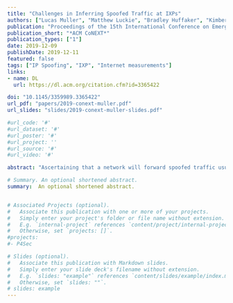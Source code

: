 ```yaml
---
title: "Challenges in Inferring Spoofed Traffic at IXPs"
authors: ["Lucas Muller", "Matthew Luckie", "Bradley Huffaker", "Kimberly C Claffy", "Marinho Barcellos"]
publication: "Proceedings of the 15th International Conference on Emerging Networking Experiments And Technologies (ACM CoNEXT)"
publication_short: "*ACM CoNEXT*"
publication_types: ["1"]
date: 2019-12-09
publishDate: 2019-12-11
featured: false
tags: ["IP Spoofing", "IXP", "Internet measurements"]
links:
- name: DL
  url: https://dl.acm.org/citation.cfm?id=3365422

doi: "10.1145/3359989.3365422"
url_pdf: "papers/2019-conext-muller.pdf"
url_slides: "slides/2019-conext-muller-slides.pdf"

#url_code: '#'
#url_dataset: '#'
#url_poster: '#'
#url_project: ''
#url_source: '#'
#url_video: '#'

abstract: "Ascertaining that a network will forward spoofed traffic usually requires an active probing vantage point in that network, effectively preventing a comprehensive view of this global Internet vulnerability. Recently, researchers have proposed using Internet Exchange Points (IXPs) as observatories to detect spoofed packets, by leveraging Autonomous System (AS) topology knowledge extracted from Border Gateway Protocol (BGP) data to infer which source addresses should legitimately appear across parts of the IXP switch fabric. We demonstrate that the existing literature does not capture several fundamental challenges to this approach, including noise in BGP data sources, heuristic AS relationship inference, and idiosyncrasies in IXP interconnectivity fabrics. We propose a novel method to navigate these challenges, leveraging customer cone semantics of AS relationships to guide precise classification of inter-domain traffic as in-cone, out-of-cone (spoofed), unverifiable, bogon, and unassigned. We apply our method to a mid-size IXP with approximately 200 members, and find an upper bound volume of out-of-cone traffic to be more than an order of magnitude less than the previous method inferred on the same data. Our work illustrates the subtleties of scientific assessments of operational Internet infrastructure, and the need for a community focus on reproducing and repeating previous methods."

# Summary. An optional shortened abstract.
summary:  An optional shortened abstract.


# Associated Projects (optional).
#   Associate this publication with one or more of your projects.
#   Simply enter your project's folder or file name without extension.
#   E.g. `internal-project` references `content/project/internal-project/index.md`.
#   Otherwise, set `projects: []`.
#projects:
#- P4Sec

# Slides (optional).
#   Associate this publication with Markdown slides.
#   Simply enter your slide deck's filename without extension.
#   E.g. `slides: "example"` references `content/slides/example/index.md`.
#   Otherwise, set `slides: ""`.
# slides: example
---
```


